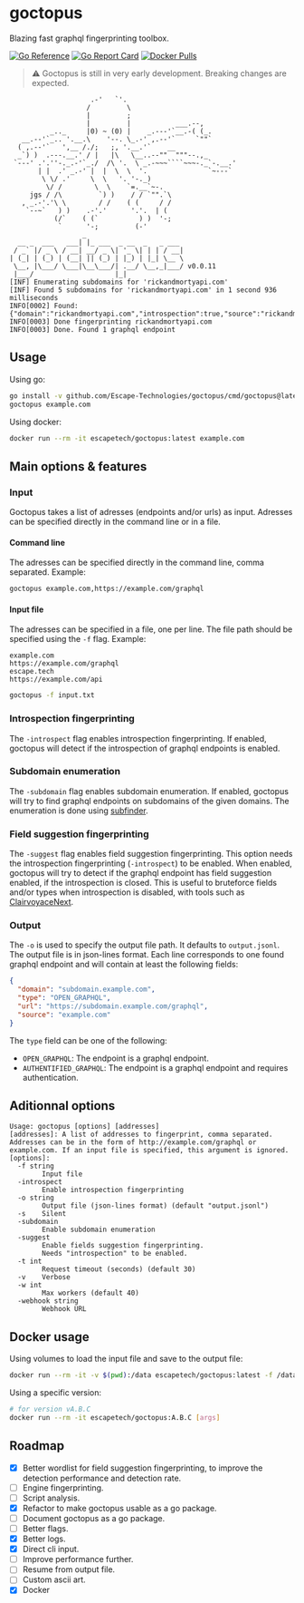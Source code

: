 # goctopus

Blazing fast graphql fingerprinting toolbox.

[![Go Reference](https://pkg.go.dev/badge/github.com/Escape-Technologies/goctopus.svg)](https://pkg.go.dev/github.com/Escape-Technologies/goctopus)
[![Go Report Card](https://goreportcard.com/badge/github.com/Escape-Technologies/goctopus)](https://goreportcard.com/report/github.com/Escape-Technologies/goctopus)
[![Docker Pulls](https://img.shields.io/docker/pulls/escapetech/goctopus)](https://hub.docker.com/r/escapetech/goctopus)

> ⚠️ Goctopus is still in very early development. Breaking changes are expected.

`````TEXT
                    .-'   `'.
                   /         \
                   |         ;
                   |         |           ___.--,
          _.._     |0) ~ (0) |    _.---'`__.-( (_.
   __.--'`_.. '.__.\    '--. \_.-' ,.--'`     `""`
  ( ,.--'`   ',__ /./;   ;, '.__.'`    __
  _`) )  .---.__.' / |   |\   \__..--""  """--.,_
 `---' .'.''-._.-'`_./  /\ '.  \ _.-~~~````~~~-._`-.__.'
       | |  .' _.-' |  |  \  \  '.               `~---`
        \ \/ .'     \  \   '. '-._)
         \/ /        \  \    `=.__`~-.
     jgs / /\         `) )    / / `"".`\
   , _.-'.'\ \        / /    ( (     / /
    `--~`   ) )    .-'.'      '.'.  | (
           (/`    ( (`          ) )  '-;
            `      '-;         (-'
                  _
  __ _  ___   ___| |_ ___  _ __  _   _ ___
 / _` |/ _ \ / __| __/ _ \| '_ \| | | / __|
| (_| | (_) | (__| || (_) | |_) | |_| \__ \
 \__, |\___/ \___|\__\___/| .__/ \__,_|___/ v0.0.11
 |___/                    |_|
[INF] Enumerating subdomains for 'rickandmortyapi.com'
[INF] Found 5 subdomains for 'rickandmortyapi.com' in 1 second 936 milliseconds
INFO[0002] Found: {"domain":"rickandmortyapi.com","introspection":true,"source":"rickandmortyapi.com","type":"OPEN_GRAPHQL","url":"https://rickandmortyapi.com/graphql"}
INFO[0003] Done fingerprinting rickandmortyapi.com
INFO[0003] Done. Found 1 graphql endpoint
`````

## Usage

Using go:

```BASH
go install -v github.com/Escape-Technologies/goctopus/cmd/goctopus@latest
goctopus example.com
```

Using docker:

```BASH
docker run --rm -it escapetech/goctopus:latest example.com
```

## Main options & features

### Input

Goctopus takes a list of adresses (endpoints and/or urls) as input.
Adresses can be specified directly in the command line or in a file.

#### Command line

The adresses can be specified directly in the command line, comma separated.
Example:

```BASH
goctopus example.com,https://example.com/graphql
```

#### Input file

The adresses can be specified in a file, one per line.
The file path should be specified using the `-f` flag.
Example:

```TEXT
example.com
https://example.com/graphql
escape.tech
https://example.com/api
```

```BASH
goctopus -f input.txt
```

### Introspection fingerprinting

The `-introspect` flag enables introspection fingerprinting.
If enabled, goctopus will detect if the introspection of graphql endpoints is enabled.

### Subdomain enumeration

The `-subdomain` flag enables subdomain enumeration.
If enabled, goctopus will try to find graphql endpoints on subdomains of the given domains.
The enumeration is done using [subfinder](https://github.com/projectdiscovery/subfinder).

### Field suggestion fingerprinting

The `-suggest` flag enables field suggestion fingerprinting.
This option needs the introspection fingerprinting (`-introspect`) to be enabled.
When enabled, goctopus will try to detect if the graphql endpoint has field suggestion enabled, if the introspection is closed.
This is useful to bruteforce fields and/or types when introspection is disabled, with tools such as [ClairvoyaceNext](https://github.com/Escape-Technologies/ClairvoyanceNext).

### Output

The `-o` is used to specify the output file path. It defaults to `output.jsonl`.  
The output file is in json-lines format.
Each line corresponds to one found graphql endpoint and will contain at least the following fields:

```JSON
{
  "domain": "subdomain.example.com",
  "type": "OPEN_GRAPHQL",
  "url": "https://subdomain.example.com/graphql",
  "source": "example.com"
}
```

The `type` field can be one of the following:

- `OPEN_GRAPHQL`: The endpoint is a graphql endpoint.
- `AUTHENTIFIED_GRAPHQL`: The endpoint is a graphql endpoint and requires authentication.

## Aditionnal options

```TEXT
Usage: goctopus [options] [addresses]
[addresses]: A list of addresses to fingerprint, comma separated.
Addresses can be in the form of http://example.com/graphql or example.com. If an input file is specified, this argument is ignored.
[options]:
  -f string
    	Input file
  -introspect
    	Enable introspection fingerprinting
  -o string
    	Output file (json-lines format) (default "output.jsonl")
  -s	Silent
  -subdomain
    	Enable subdomain enumeration
  -suggest
    	Enable fields suggestion fingerprinting.
    	Needs "introspection" to be enabled.
  -t int
    	Request timeout (seconds) (default 30)
  -v	Verbose
  -w int
    	Max workers (default 40)
  -webhook string
    	Webhook URL
```

## Docker usage

Using volumes to load the input file and save to the output file:

```BASH
docker run --rm -it -v $(pwd):/data escapetech/goctopus:latest -f /data/input.txt -o /data/output.jsonl
```

Using a specific version:

```BASH
# for version vA.B.C
docker run --rm -it escapetech/goctopus:A.B.C [args]
```

## Roadmap

- [x] Better wordlist for field suggestion fingerprinting, to improve the detection performance and detection rate.
- [ ] Engine fingerprinting.
- [ ] Script analysis.
- [x] Refactor to make goctopus usable as a go package.
- [ ] Document goctopus as a go package.
- [ ] Better flags.
- [x] Better logs.
- [x] Direct cli input.
- [ ] Improve performance further.
- [ ] Resume from output file.
- [ ] Custom ascii art.
- [x] Docker
